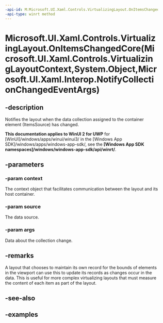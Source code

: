 ```yaml
---
-api-id: M:Microsoft.UI.Xaml.Controls.VirtualizingLayout.OnItemsChangedCore(Microsoft.UI.Xaml.Controls.VirtualizingLayoutContext,System.Object,Microsoft.UI.Xaml.Interop.NotifyCollectionChangedEventArgs)
-api-type: winrt method
---
```


# Microsoft.UI.Xaml.Controls.VirtualizingLayout.OnItemsChangedCore(Microsoft.UI.Xaml.Controls.VirtualizingLayoutContext,System.Object,Microsoft.UI.Xaml.Interop.NotifyCollectionChangedEventArgs)

<!--
protected virtual void OnItemsChangedCore (Microsoft.UI.Xaml.Controls.VirtualizingLayoutContext context, object source, Microsoft.UI.Xaml.Interop.NotifyCollectionChangedEventArgs args);
-->

## -description

Notifies the layout when the data collection assigned to the container element (ItemsSource) has changed.  

**This documentation applies to WinUI 2 for UWP** for [WinUI]/windows/apps/winui/winui3/ in the [Windows App SDK]/windows/apps/windows-app-sdk/, see the **[Windows App SDK namespaces]/windows/windows-app-sdk/api/winrt/**.

## -parameters

### -param context

The context object that facilitates communication between the layout and its host container.

### -param source

The data source.

### -param args

Data about the collection change.

## -remarks

A layout that chooses to maintain its own record for the bounds of elements in the viewport can use this to update its records as changes occur in the data. This is useful for more complex virtualizing layouts that must measure the content of each item as part of the layout.

## -see-also

## -examples


